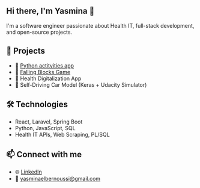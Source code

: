 ## Hi there, I'm Yasmina 👋

I'm a software engineer passionate about Health IT, full-stack development, and open-source projects.

## 🚀 Projects
- 🐍 [Python actitvities app](https://e-yasmina.github.io/activity-tracking)
- 🧱 [Falling Blocks Game](https://e-yasmina.github.io/WebGL-Game)
- 🏥 Health Digitalization App 
- 🤖 Self-Driving Car Model (Keras + Udacity Simulator)

## 🛠️ Technologies
- React, Laravel, Spring Boot
- Python, JavaScript, SQL
- Health IT APIs, Web Scraping, PL/SQL

## 📫 Connect with me
- 🌐 [LinkedIn](https://www.linkedin.com/in/yasmina-elbernoussi-7146a2224)
- 📧 yasminaelbernoussi@gmail.com

<!--
**e-Yasmina/e-Yasmina** is a ✨ _special_ ✨ repository because its `README.md` (this file) appears on your GitHub profile.

Here are some ideas to get you started:

- 🔭 I’m currently working on ...
- 🌱 I’m currently learning ...
- 👯 I’m looking to collaborate on ...
- 🤔 I’m looking for help with ...
- 💬 Ask me about ...
- 📫 How to reach me: ...
- 😄 Pronouns: ...
- ⚡ Fun fact: ...
-->
